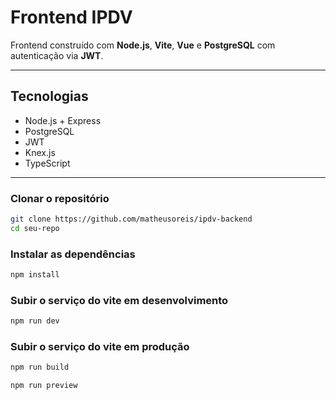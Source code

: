 # Frontend IPDV

Frontend construído com **Node.js**, **Vite**, **Vue** e **PostgreSQL** com autenticação via **JWT**.

---

## Tecnologias

- Node.js + Express
- PostgreSQL
- JWT
- Knex.js
- TypeScript

---

### Clonar o repositório

```bash
git clone https://github.com/matheusoreis/ipdv-backend
cd seu-repo
```

### Instalar as dependências

```bash
npm install
```

### Subir o serviço do vite em desenvolvimento

```bash
npm run dev
```

### Subir o serviço do vite em produção

```bash
npm run build
```

```bash
npm run preview
```

